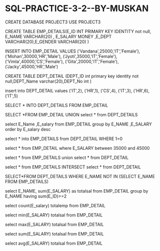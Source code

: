 # SQL-PRACTICE-3-2--BY-MUSKAN

CREATE DATABASE PROJECT3
USE PROJECT3

CREATE TABLE EMP_DETAILS(E_ID INT PRIMARY KEY IDENTITY not null, E_NAME VARCHAR(20) ,
E_SALARY MONEY ,E_DEPT VARCHAR(20),E_GENDER VARCHAR(20) )



INSERT INTO EMP_DETAIL VALUES
('Vandana',25000,'IT','Female'),
('Mohan',30000,'HR','Male'),
('Jyoti',35000,'IT','Female'),
('Vimla',40000,'CS','Female'),
('Gita',20000,'IT','Female'),
('Jacky',45000,'HR','Male')

CREATE TABLE DEPT_DETAIL (DEPT_ID int primary key identity not null,DEPT_Name varchar(20),DEPT_No int )

insert into  DEPT_DETAIL  values
('IT',2),
('HR',1),
('CS',4),
('IT',3),
('HR',6),
('IT',5)

SELECT * INTO DEPT_DETAILS FROM EMP_DETAIL

SELECT *FROM EMP_DETAIL
UNION
select * from DEPT_DETAILS

select E_Name ,E_salary from EMP_DETAIL group  by E_NAME ,E_SALARY order by E_salary desc

select * into EMP_DETAILS from DEPT_DETAIL WHERE 1=0

select * from EMP_DETAIL where E_SALARY between 35000 and 45000

select * from EMP_DETAILS
union 
select * from DEPT_DETAIL 

select * from EMP_DETAILS
INTERSECT
select * from DEPT_DETAIL

SELECT*FROM DEPT_DETAILS WHERE E_NAME NOT IN (SELECT E_NAME FROM EMP_DETAILS)

 
select E_NAME, sum(E_SALARY) as totalsal from EMP_DETAIL group by E_NAME having sum(E_ID)>=2

select count(E_salary) totalemp from EMP_DETAIL

select min(E_SALARY) totalsal from EMP_DETAIL

select max(E_SALARY) totalsal from EMP_DETAIL

select sum(E_SALARY) totalsal from EMP_DETAIL

select avg(E_SALARY) totalsal from EMP_DETAIL
